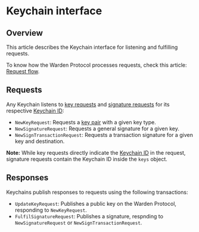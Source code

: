 ﻿---
sidebar_position: 3
---

# Keychain interface

## Overview

This article describes the Keychain interface for listening and fulfilling requests.

To know how the Warden Protocol processes requests, check this article: [Request flow](/learn/request-flow).

## Requests

Any Keychain listens to [key requests](/learn/glossary#key-request) and [signature requests](/learn/glossary#signature-request) for its respective [Keychain ID](/learn/glossary#keychain-id):

- `NewKeyRequest`: Requests a [key pair](/learn/glossary#key) with a given key type.    
- `NewSignatureRequest`: Requests a general signature for a given key.
- `NewSignTransactionRequest`: Requests a transaction signature for a given key and destination.

**Note:** While key requests directly indicate the [Keychain ID](/learn/glossary#keychain-id) in the request, signature requests contain the Keychain ID inside the `keys` object.

## Responses 

Keychains publish responses to requests using the following transactions:

- `UpdateKeyRequest`: Publishes a public key on the Warden Protocol, responding to `NewKeyRequest`.    
- `FulfilSignatureRequest`: Publishes a signature, respnding to `NewSignatureRequest` or `NewSignTransactionRequest`.